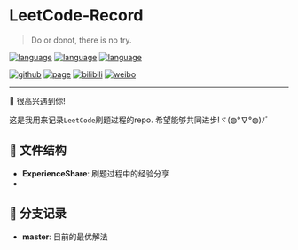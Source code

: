 # LeetCode-Record

> Do or donot, there is no try. ​​​

[![language](https://img.shields.io/badge/language-python-blue.svg)]()
[![language](https://img.shields.io/badge/language-scala-yellow.svg)]()
[![language](https://img.shields.io/badge/language-R-red.svg)]()

[![github](https://img.shields.io/badge/Github-wj19816-black)](https://github.com/wj19816)
[![page](https://img.shields.io/badge/个人主页-WangZiduan-green)](https://wj19816.github.io/)
[![bilibili](https://img.shields.io/badge/bilibili-王子段-ff69b4)](https://space.bilibili.com/6842399)
[![weibo](https://img.shields.io/badge/微博-阿静想努力成为程序员呀-white)](https://weibo.com/6449405592)

---

:beers: 很高兴遇到你! 

这是我用来记录`LeetCode`刷题过程的repo. 希望能够共同进步!ヾ(◍°∇°◍)ﾉﾞ

## :file_folder: 文件结构

- **ExperienceShare**: 刷题过程中的经验分享
- 

## :evergreen_tree: 分支记录

- **master**: 目前的最优解法